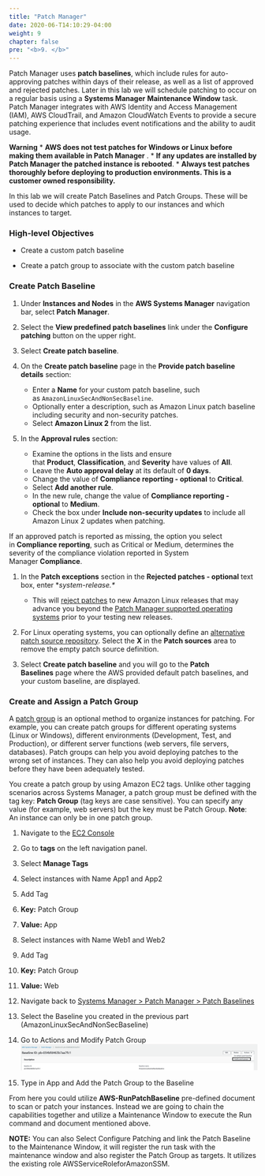 ```yaml
---
title: "Patch Manager"
date: 2020-06-T14:10:29-04:00
weight: 9
chapter: false
pre: "<b>9. </b>"
---
```


Patch Manager uses **patch baselines**, which include rules for
auto-approving patches within days of their release, as well as a list
of approved and rejected patches. Later in this lab we will schedule
patching to occur on a regular basis using a **Systems
Manager** **Maintenance Window** task. Patch Manager integrates with AWS
Identity and Access Management (IAM), AWS CloudTrail, and Amazon
CloudWatch Events to provide a secure patching experience that includes
event notifications and the ability to audit usage.

**Warning** \* **AWS does not test patches for Windows or Linux before
making them available in Patch Manager** . \* **If any updates are
installed by Patch Manager the patched instance is rebooted**.
\* **Always test patches thoroughly before deploying to production
environments. This is a customer owned responsibility.**

In this lab we will create Patch Baselines and Patch Groups. These
will be used to decide which patches to apply to our instances and which
instances to target.

### High-level Objectives

*   Create a custom patch baseline

*   Create a patch group to associate with the custom patch baseline

### Create Patch Baseline

1.  Under **Instances and Nodes** in the **AWS Systems
    Manager** navigation bar, select **Patch Manager**.

1.  Select the **View predefined patch baselines** link under
    the **Configure patching** button on the upper right.

1.  Select **Create patch baseline**.

1.  On the **Create patch baseline** page in the **Provide patch
    baseline details** section:
    -  Enter a **Name** for your custom patch baseline, such as ```AmazonLinuxSecAndNonSecBaseline```.
    - Optionally enter a description, such as Amazon Linux patch baseline including security and non-security patches.
    - Select **Amazon Linux 2** from the list.

1.  In the **Approval rules** section:
    - Examine the options in the lists and ensure that **Product**, **Classification**, and **Severity** have values of **All**.
    - Leave the **Auto approval delay** at its default of **0 days**.
    - Change the value of **Compliance reporting - optional** to **Critical**.
    - Select **Add another rule**.
    - In the new rule, change the value of **Compliance reporting - optional** to **Medium**.
    - Check the box under **Include non-security updates** to include all Amazon Linux 2 updates when patching.

If an approved patch is reported as missing, the option you select
in **Compliance reporting**, such as Critical or Medium, determines the
severity of the compliance violation reported in System
Manager **Compliance**.

1.  In the **Patch exceptions** section in the **Rejected patches - optional** text box, enter **system-release.\** 
    - This will [reject
        patches](https://docs.aws.amazon.com/systems-manager/latest/userguide/patch-manager-approved-rejected-package-name-formats.html) to
        new Amazon Linux releases that may advance you beyond the [Patch
        Manager supported operating
        systems](https://docs.aws.amazon.com/systems-manager/latest/userguide/patch-manager-supported-oses.html) prior
        to your testing new releases.

1.  For Linux operating systems, you can optionally define
    an [alternative patch source
    repository](https://docs.aws.amazon.com/systems-manager/latest/userguide/patch-manager-how-it-works-alt-source-repository.html).
    Select the **X** in the **Patch sources** area to remove the empty
    patch source definition.

1.  Select **Create patch baseline** and you will go to the **Patch
    Baselines** page where the AWS provided default patch baselines, and
    your custom baseline, are displayed.

### Create and Assign a Patch Group

A [patch
group](https://docs.aws.amazon.com/systems-manager/latest/userguide/sysman-patch-patchgroups.html) is
an optional method to organize instances for patching. For example, you
can create patch groups for different operating systems (Linux or
Windows), different environments (Development, Test, and Production), or
different server functions (web servers, file servers, databases). Patch
groups can help you avoid deploying patches to the wrong set of
instances. They can also help you avoid deploying patches before they
have been adequately tested.

You create a patch group by using Amazon EC2 tags. Unlike other tagging
scenarios across Systems Manager, a patch group must be defined with the
tag key: **Patch Group** (tag keys are case sensitive). You can specify
any value (for example, web servers) but the key must be Patch Group.
**Note**: An instance can only be in one patch group.

1.  Navigate to the [EC2 Console](https://console.aws.amazon.com/ec2)

1.  Go to **tags** on the left navigation panel.

1.  Select **Manage Tags**

1.  Select instances with Name App1 and App2

1.  Add Tag

1.  **Key:** Patch Group

1.  **Value:** App

1.  Select instances with Name Web1 and Web2

1.  Add Tag

1. **Key:** Patch Group

1. **Value:** Web

1. Navigate back to [Systems Manager \> Patch Manager \> Patch
    Baselines](https://console.aws.amazon.com/systems-manager/patch-manager/baselines)

1. Select the Baseline you created in the previous part
    (AmazonLinuxSecAndNonSecBaseline)

1. Go to Actions and Modify Patch
    Group![](./media/image14.png)

1. Type in App and Add the Patch Group to the Baseline

From here you could utilize **AWS-RunPatchBaseline** pre-defined
document to scan or patch your instances. Instead we are going to chain
the capabilities together and utilize a Maintenance Window to execute
the Run command and document mentioned above.

**NOTE:** You can also Select Configure Patching and link the Patch
Baseline to the Maintenance Window, it will register the run task with
the maintenance window and also register the Patch Group as targets. It
utilizes the existing role AWSServiceRoleforAmazonSSM.
